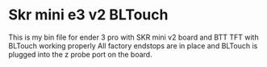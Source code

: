 # Skr mini e3 v2 BLTouch
This is my bin file for ender 3 pro with SKR mini v2 board and BTT TFT with BLTouch working properly
All factory endstops are in place and BLTouch is plugged into the z probe port on the board.
